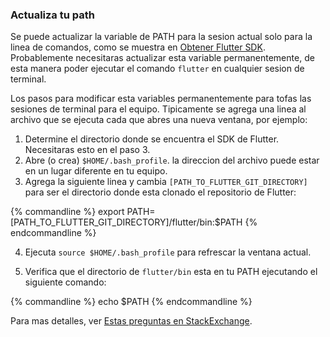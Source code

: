 ### Actualiza tu path

Se puede actualizar la variable de PATH para la sesion actual solo para la linea de comandos, 
como se muestra en [Obtener Flutter SDK](./#get-sdk). Probablemente necesitaras 
actualizar esta variable permanentemente, de esta manera poder ejecutar el comando `flutter`
en cualquier sesion de terminal.

Los pasos para modificar esta variables permanentemente para tofas las sesiones de terminal para el equipo.
Tipicamente se agrega una linea al archivo que se ejecuta cada que abres
una nueva ventana, por ejemplo:

1. Determine el directorio donde se encuentra el SDK de Flutter. Necesitaras esto
   en el paso 3.
2. Abre (o crea) `$HOME/.bash_profile`. la direccion del archivo puede estar
   en un lugar diferente en tu equipo.
3. Agrega la siguiente linea y cambia `[PATH_TO_FLUTTER_GIT_DIRECTORY]` para ser
   el directorio donde esta clonado el repositorio de Flutter:

{% commandline %}
export PATH=[PATH_TO_FLUTTER_GIT_DIRECTORY]/flutter/bin:$PATH
{% endcommandline %}

4. Ejecuta `source $HOME/.bash_profile` para refrescar la ventana actual. 

5. Verifica que el directorio de `flutter/bin` esta en tu PATH ejecutando el siguiente comando:

{% commandline %}
echo $PATH
{% endcommandline %}

Para mas detalles, ver [Estas preguntas en StackExchange](https://unix.stackexchange.com/questions/26047/how-to-correctly-add-a-path-to-path).
